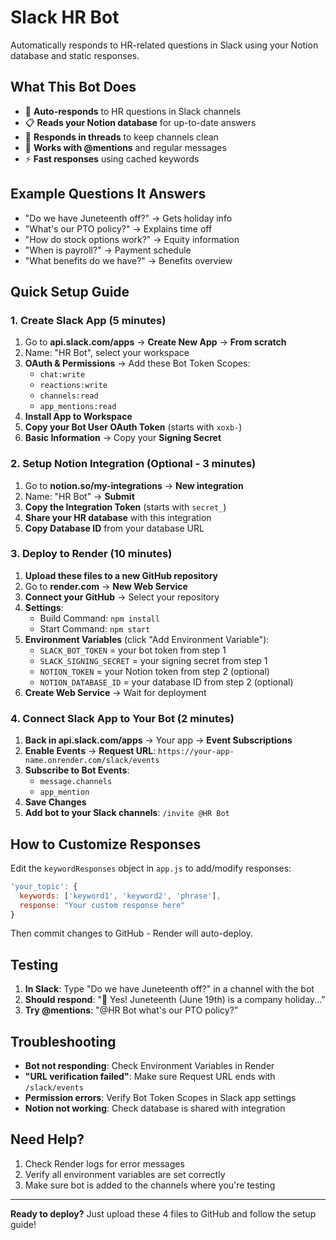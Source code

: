 # Slack HR Bot

Automatically responds to HR-related questions in Slack using your Notion database and static responses.

## What This Bot Does

- 🤖 **Auto-responds** to HR questions in Slack channels
- 📋 **Reads your Notion database** for up-to-date answers
- 🧵 **Responds in threads** to keep channels clean
- 📱 **Works with @mentions** and regular messages
- ⚡ **Fast responses** using cached keywords

## Example Questions It Answers

- "Do we have Juneteenth off?" → Gets holiday info
- "What's our PTO policy?" → Explains time off
- "How do stock options work?" → Equity information
- "When is payroll?" → Payment schedule
- "What benefits do we have?" → Benefits overview

## Quick Setup Guide

### 1. Create Slack App (5 minutes)

1. Go to **api.slack.com/apps** → **Create New App** → **From scratch**
2. Name: "HR Bot", select your workspace
3. **OAuth & Permissions** → Add these Bot Token Scopes:
   - `chat:write`
   - `reactions:write`
   - `channels:read`
   - `app_mentions:read`
4. **Install App to Workspace**
5. **Copy your Bot User OAuth Token** (starts with `xoxb-`)
6. **Basic Information** → Copy your **Signing Secret**

### 2. Setup Notion Integration (Optional - 3 minutes)

1. Go to **notion.so/my-integrations** → **New integration**
2. Name: "HR Bot" → **Submit**
3. **Copy the Integration Token** (starts with `secret_`)
4. **Share your HR database** with this integration
5. **Copy Database ID** from your database URL

### 3. Deploy to Render (10 minutes)

1. **Upload these files to a new GitHub repository**
2. Go to **render.com** → **New Web Service**
3. **Connect your GitHub** → Select your repository
4. **Settings**:
   - Build Command: `npm install`
   - Start Command: `npm start`
5. **Environment Variables** (click "Add Environment Variable"):
   - `SLACK_BOT_TOKEN` = your bot token from step 1
   - `SLACK_SIGNING_SECRET` = your signing secret from step 1
   - `NOTION_TOKEN` = your Notion token from step 2 (optional)
   - `NOTION_DATABASE_ID` = your database ID from step 2 (optional)
6. **Create Web Service** → Wait for deployment

### 4. Connect Slack App to Your Bot (2 minutes)

1. **Back in api.slack.com/apps** → Your app → **Event Subscriptions**
2. **Enable Events** → **Request URL**: `https://your-app-name.onrender.com/slack/events`
3. **Subscribe to Bot Events**:
   - `message.channels`
   - `app_mention`
4. **Save Changes**
5. **Add bot to your Slack channels**: `/invite @HR Bot`

## How to Customize Responses

Edit the `keywordResponses` object in `app.js` to add/modify responses:

```javascript
'your_topic': {
  keywords: ['keyword1', 'keyword2', 'phrase'],
  response: "Your custom response here"
}
```

Then commit changes to GitHub - Render will auto-deploy.

## Testing

1. **In Slack**: Type "Do we have Juneteenth off?" in a channel with the bot
2. **Should respond**: "📅 Yes! Juneteenth (June 19th) is a company holiday..."
3. **Try @mentions**: "@HR Bot what's our PTO policy?"

## Troubleshooting

- **Bot not responding**: Check Environment Variables in Render
- **"URL verification failed"**: Make sure Request URL ends with `/slack/events`
- **Permission errors**: Verify Bot Token Scopes in Slack app settings
- **Notion not working**: Check database is shared with integration

## Need Help?

1. Check Render logs for error messages
2. Verify all environment variables are set correctly
3. Make sure bot is added to the channels where you're testing

---

**Ready to deploy?** Just upload these 4 files to GitHub and follow the setup guide!
